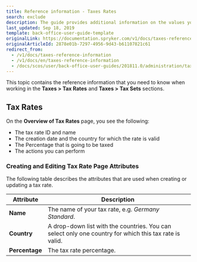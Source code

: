 ```yaml
---
title: Reference information - Taxes Rates
search: exclude
description: The guide provides additional information on the values you use when managing tax rates and tax sets in the Back Office.
last_updated: Sep 18, 2019
template: back-office-user-guide-template
originalLink: https://documentation.spryker.com/v1/docs/taxes-reference-information
originalArticleId: 2878e01b-7297-4956-9d43-b61107821c61
redirect_from:
  - /v1/docs/taxes-reference-information
  - /v1/docs/en/taxes-reference-information
  - /docs/scos/user/back-office-user-guides/201811.0/administration/tax-rates/references/tax-rates-reference-information.html
---
```


This topic contains the reference information that you need to know when working in the **Taxes > Tax Rates** and **Taxes > Tax Sets** sections.

## Tax Rates

On the **Overview of Tax Rates** page, you see the following:
* The tax rate ID and name
* The creation date and the country for which the rate is valid
* The Percentage that is going to be taxed
* The actions you can perform

### Creating and Editing Tax Rate Page Attributes

The following table describes the attributes that are used when creating or updating a tax rate.

| Attribute |Description  |
| --- | --- |
| **Name** | The name of your tax rate, e.g. _Germany Standard_. |
| **Country** | A drop-down list with the countries. You can select only one country for which this tax rate is valid.|
| **Percentage** | The tax rate percentage. |
